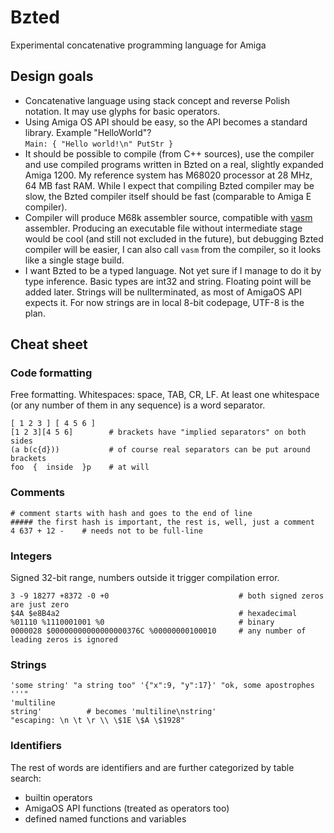 # Bzted
Experimental concatenative programming language for Amiga
## Design goals
* Concatenative language using stack concept and reverse Polish notation. It may use glyphs for basic operators.
* Using Amiga OS API should be easy, so the API becomes a standard library. Example "HelloWorld"?<br>`Main: { "Hello world!\n" PutStr }`
* It should be possible to compile (from C++ sources), use the compiler and use compiled programs written in Bzted on a real, slightly expanded Amiga 1200. My reference system has M68020 processor at 28 MHz, 64 MB fast RAM. While I expect that compiling Bzted compiler may be slow, the Bzted compiler itself should be fast (comparable to Amiga E compiler).
* Compiler will produce M68k assembler source, compatible with [vasm](http://www.compilers.de/vasm.html) assembler. Producing an executable file without intermediate stage would be cool (and still not excluded in the future), but debugging Bzted compiler will be easier, I can also call `vasm` from the compiler, so it looks like a single stage build.
* I want Bzted to be a typed language. Not yet sure if I manage to do it by type inference. Basic types are int32 and string. Floating point will be added later. Strings will be nullterminated, as most of AmigaOS API expects it. For now strings are in local 8-bit codepage, UTF-8 is the plan.

## Cheat sheet
### Code formatting
Free formatting. Whitespaces: space, TAB, CR, LF. At least one whitespace (or any number of them in any sequence) is a word separator.
```
[ 1 2 3 ] [ 4 5 6 ]
[1 2 3][4 5 6]        # brackets have "implied separators" on both sides
(a b(c{d}))           # of course real separators can be put around brackets
foo  {  inside  }p    # at will
```
### Comments
```
# comment starts with hash and goes to the end of line
##### the first hash is important, the rest is, well, just a comment
4 637 + 12 -    # needs not to be full-line
```
### Integers
Signed 32-bit range, numbers outside it trigger compilation error.
```
3 -9 18277 +8372 -0 +0                             # both signed zeros are just zero
$4A $e8B4a2                                        # hexadecimal
%01110 %1110001001 %0                              # binary
0000028 $00000000000000000376C %00000000100010     # any number of leading zeros is ignored
```
### Strings
```
'some string' "a string too" '{"x":9, "y":17}' "ok, some apostrophes '''"
'multiline
string'          # becomes 'multiline\nstring'
"escaping: \n \t \r \\ \$1E \$A \$1928"
```
### Identifiers
The rest of words are identifiers and are further categorized by table search:
* builtin operators
* AmigaOS API functions (treated as operators too)
* defined named functions and variables
